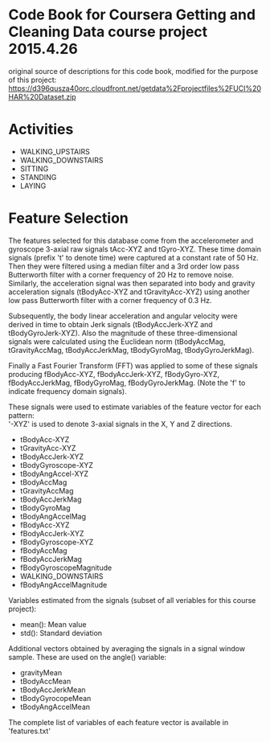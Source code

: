 Code Book for Coursera Getting and Cleaning Data course project 2015.4.26
=================

original source of descriptions for this code book, modified for the purpose of this project: https://d396qusza40orc.cloudfront.net/getdata%2Fprojectfiles%2FUCI%20HAR%20Dataset.zip

Activities
=================
* WALKING_UPSTAIRS
* WALKING_DOWNSTAIRS
* SITTING
* STANDING
* LAYING

Feature Selection 
=================

The features selected for this database come from the accelerometer and gyroscope 3-axial raw signals tAcc-XYZ and tGyro-XYZ. These time domain signals (prefix 't' to denote time) were captured at a constant rate of 50 Hz. Then they were filtered using a median filter and a 3rd order low pass Butterworth filter with a corner frequency of 20 Hz to remove noise. Similarly, the acceleration signal was then separated into body and gravity acceleration signals (tBodyAcc-XYZ and tGravityAcc-XYZ) using another low pass Butterworth filter with a corner frequency of 0.3 Hz. 

Subsequently, the body linear acceleration and angular velocity were derived in time to obtain Jerk signals (tBodyAccJerk-XYZ and tBodyGyroJerk-XYZ). Also the magnitude of these three-dimensional signals were calculated using the Euclidean norm (tBodyAccMag, tGravityAccMag, tBodyAccJerkMag, tBodyGyroMag, tBodyGyroJerkMag). 

Finally a Fast Fourier Transform (FFT) was applied to some of these signals producing fBodyAcc-XYZ, fBodyAccJerk-XYZ, fBodyGyro-XYZ, fBodyAccJerkMag, fBodyGyroMag, fBodyGyroJerkMag. (Note the 'f' to indicate frequency domain signals). 

These signals were used to estimate variables of the feature vector for each pattern:  
'-XYZ' is used to denote 3-axial signals in the X, Y and Z directions.

* tBodyAcc-XYZ
* tGravityAcc-XYZ
* tBodyAccJerk-XYZ
* tBodyGyroscope-XYZ
* tBodyAngAccel-XYZ
* tBodyAccMag
* tGravityAccMag
* tBodyAccJerkMag
* tBodyGyroMag
* tBodyAngAccelMag
* fBodyAcc-XYZ
* fBodyAccJerk-XYZ
* fBodyGyroscope-XYZ
* fBodyAccMag
* fBodyAccJerkMag
* fBodyGyroscopeMagnitude
* WALKING_DOWNSTAIRS
* fBodyAngAccelMagnitude

Variables estimated from the signals (subset of all veriables for this course project):
* mean(): Mean value
* std(): Standard deviation

Additional vectors obtained by averaging the signals in a signal window sample. These are used on the angle() variable:
* gravityMean
* tBodyAccMean
* tBodyAccJerkMean
* tBodyGyrocopeMean
* tBodyAngAccelMean

The complete list of variables of each feature vector is available in 'features.txt'
